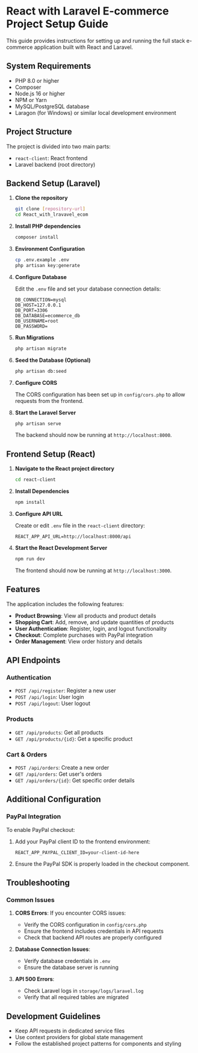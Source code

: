 # React with Laravel E-commerce Project Setup Guide

This guide provides instructions for setting up and running the full stack e-commerce application built with React and Laravel.

## System Requirements

- PHP 8.0 or higher
- Composer
- Node.js 16 or higher
- NPM or Yarn
- MySQL/PostgreSQL database
- Laragon (for Windows) or similar local development environment

## Project Structure

The project is divided into two main parts:
- `react-client`: React frontend
- Laravel backend (root directory)

## Backend Setup (Laravel)

1. **Clone the repository**

   ```bash
   git clone [repository-url]
   cd React_with_lravavel_ecom
   ```

2. **Install PHP dependencies**

   ```bash
   composer install
   ```

3. **Environment Configuration**

   ```bash
   cp .env.example .env
   php artisan key:generate
   ```

4. **Configure Database**

   Edit the `.env` file and set your database connection details:
   ```
   DB_CONNECTION=mysql
   DB_HOST=127.0.0.1
   DB_PORT=3306
   DB_DATABASE=ecommerce_db
   DB_USERNAME=root
   DB_PASSWORD=
   ```

5. **Run Migrations**

   ```bash
   php artisan migrate
   ```

6. **Seed the Database (Optional)**

   ```bash
   php artisan db:seed
   ```

7. **Configure CORS**

   The CORS configuration has been set up in `config/cors.php` to allow requests from the frontend.

8. **Start the Laravel Server**

   ```bash
   php artisan serve
   ```

   The backend should now be running at `http://localhost:8000`.

## Frontend Setup (React)

1. **Navigate to the React project directory**

   ```bash
   cd react-client
   ```

2. **Install Dependencies**

   ```bash
   npm install
   ```

3. **Configure API URL**

   Create or edit `.env` file in the `react-client` directory:
   ```
   REACT_APP_API_URL=http://localhost:8000/api
   ```

4. **Start the React Development Server**

   ```bash
   npm run dev
   ```

   The frontend should now be running at `http://localhost:3000`.

## Features

The application includes the following features:

- **Product Browsing**: View all products and product details
- **Shopping Cart**: Add, remove, and update quantities of products
- **User Authentication**: Register, login, and logout functionality
- **Checkout**: Complete purchases with PayPal integration
- **Order Management**: View order history and details

## API Endpoints

### Authentication
- `POST /api/register`: Register a new user
- `POST /api/login`: User login
- `POST /api/logout`: User logout

### Products
- `GET /api/products`: Get all products
- `GET /api/products/{id}`: Get a specific product

### Cart & Orders
- `POST /api/orders`: Create a new order
- `GET /api/orders`: Get user's orders
- `GET /api/orders/{id}`: Get specific order details

## Additional Configuration

### PayPal Integration

To enable PayPal checkout:

1. Add your PayPal client ID to the frontend environment:
   ```
   REACT_APP_PAYPAL_CLIENT_ID=your-client-id-here
   ```

2. Ensure the PayPal SDK is properly loaded in the checkout component.

## Troubleshooting

### Common Issues

1. **CORS Errors**: If you encounter CORS issues:
   - Verify the CORS configuration in `config/cors.php`
   - Ensure the frontend includes credentials in API requests
   - Check that backend API routes are properly configured

2. **Database Connection Issues**:
   - Verify database credentials in `.env`
   - Ensure the database server is running

3. **API 500 Errors**:
   - Check Laravel logs in `storage/logs/laravel.log`
   - Verify that all required tables are migrated

## Development Guidelines

- Keep API requests in dedicated service files
- Use context providers for global state management
- Follow the established project patterns for components and styling